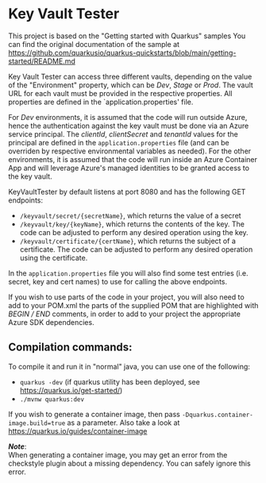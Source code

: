 Key Vault Tester
================

This project is based on the "Getting started with Quarkus" samples
You can find the original documentation of the sample at https://github.com/quarkusio/quarkus-quickstarts/blob/main/getting-started/README.md 

Key Vault Tester can access three different vaults, depending on the value of the "Environment" property, which can be *Dev*, *Stage* or *Prod*.  The vault URL for each vault must be provided in the respective properties.  All properties are defined in the `application.properties' file. 

For *Dev* environments, it is assumed that the code will run outside Azure, hence the authentication against the key vault must be done via an Azure service principal.  The *clientId*, *clientSecret* and *tenantId* values for the principal are defined in the `application.properties` file (and can be overriden by respective environmental variables as needed).   For the other environments, it is assumed that the code will run inside an Azure Container App and will leverage Azure's managed identities to be granted access to the key vault.

KeyVaultTester by default listens at port 8080 and has the following GET endpoints:
- `/keyvault/secret/{secretName}`, which returns the value of a secret 
- `/keyvault/key/{keyName}`, which returns the contents of the key.  The code can be adjusted to perform any desired operation using the key.
- `/keyvault/certificate/{certName}`, which returns the subject of a certificate.  The code can be adjusted to perform any desired operation using the certificate.

In the `application.properties` file you will also find some test entries (i.e. secret, key and cert names) to use for calling the above endpoints.

If you wish to use parts of the code in your project, you will also need to add to your POM.xml the parts of the supplied POM that are highlighted with *BEGIN / END* comments, in order to add to your project the appropriate Azure SDK dependencies.

Compilation commands:
---------------------
To compile it and run it in "normal" java, you can use one of the following:
- `quarkus -dev` (if quarkus utility has been deployed, see https://quarkus.io/get-started/)
- `./mvnw quarkus:dev`

If you wish to generate a container image, then pass `-Dquarkus.container-image.build=true` as a parameter.  Also take a look at https://quarkus.io/guides/container-image

 ***Note***:  
 When generating a container image, you may get an error from the checkstyle plugin about a missing dependency.  You can safely ignore this error. 
